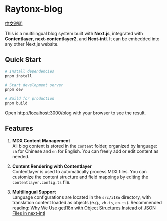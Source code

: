 # Raytonx-blog

[中文说明](./README-zh.md)

This is a multilingual blog system built with **Next.js**, integrated with **Contentlayer**, **next-contentlayer2**, and **Next-intl**. It can be embedded into any other Next.js website.

## Quick Start

```bash
# Install dependencies
pnpm install

# Start development server
pnpm dev

# Build for production
pnpm build
```

Open [http://localhost:3000/blog](http://localhost:3000/blog) with your browser to see the result.

## Features

1. **MDX Content Management**  
   All blog content is stored in the `content` folder, organized by language: `zh` for Chinese and `en` for English. You can freely add or edit content as needed.

2. **Content Rendering with Contentlayer**  
   Contentlayer is used to automatically process MDX files. You can customize the content structure and field mappings by editing the `contentlayer.config.ts` file.

3. **Multilingual Support**  
   Language configurations are located in the `src/i18n` directory, with translation content loaded as objects (e.g., `zh.ts`, `en.ts`). Recommended reading: [Why We Use getI18n with Object Structures Instead of JSON Files in next-intl](https://www.raytonx.com/en/blog/next-intl-geti18n-vs-json)
